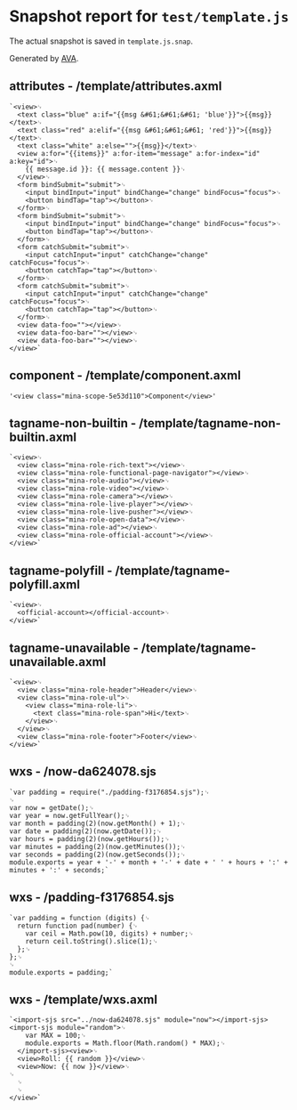 # Snapshot report for `test/template.js`

The actual snapshot is saved in `template.js.snap`.

Generated by [AVA](https://ava.li).

## attributes - /template/attributes.axml

    `<view>␊
      <text class="blue" a:if="{{msg &#61;&#61;&#61; 'blue'}}">{{msg}}</text>␊
      <text class="red" a:elif="{{msg &#61;&#61;&#61; 'red'}}">{{msg}}</text>␊
      <text class="white" a:else="">{{msg}}</text>␊
      <view a:for="{{items}}" a:for-item="message" a:for-index="id" a:key="id">␊
        {{ message.id }}: {{ message.content }}␊
      </view>␊
      <form bindSubmit="submit">␊
        <input bindInput="input" bindChange="change" bindFocus="focus">␊
        <button bindTap="tap"></button>␊
      </form>␊
      <form bindSubmit="submit">␊
        <input bindInput="input" bindChange="change" bindFocus="focus">␊
        <button bindTap="tap"></button>␊
      </form>␊
      <form catchSubmit="submit">␊
        <input catchInput="input" catchChange="change" catchFocus="focus">␊
        <button catchTap="tap"></button>␊
      </form>␊
      <form catchSubmit="submit">␊
        <input catchInput="input" catchChange="change" catchFocus="focus">␊
        <button catchTap="tap"></button>␊
      </form>␊
      <view data-foo=""></view>␊
      <view data-foo-bar=""></view>␊
      <view data-foo-bar=""></view>␊
    </view>`

## component - /template/component.axml

    '<view class="mina-scope-5e53d110">Component</view>'

## tagname-non-builtin - /template/tagname-non-builtin.axml

    `<view>␊
      <view class="mina-role-rich-text"></view>␊
      <view class="mina-role-functional-page-navigator"></view>␊
      <view class="mina-role-audio"></view>␊
      <view class="mina-role-video"></view>␊
      <view class="mina-role-camera"></view>␊
      <view class="mina-role-live-player"></view>␊
      <view class="mina-role-live-pusher"></view>␊
      <view class="mina-role-open-data"></view>␊
      <view class="mina-role-ad"></view>␊
      <view class="mina-role-official-account"></view>␊
    </view>`

## tagname-polyfill - /template/tagname-polyfill.axml

    `<view>␊
      <official-account></official-account>␊
    </view>`

## tagname-unavailable - /template/tagname-unavailable.axml

    `<view>␊
      <view class="mina-role-header">Header</view>␊
      <view class="mina-role-ul">␊
        <view class="mina-role-li">␊
          <text class="mina-role-span">Hi</text>␊
        </view>␊
      </view>␊
      <view class="mina-role-footer">Footer</view>␊
    </view>`

## wxs - /now-da624078.sjs

    `var padding = require("./padding-f3176854.sjs");␊
    ␊
    var now = getDate();␊
    var year = now.getFullYear();␊
    var month = padding(2)(now.getMonth() + 1);␊
    var date = padding(2)(now.getDate());␊
    var hours = padding(2)(now.getHours());␊
    var minutes = padding(2)(now.getMinutes());␊
    var seconds = padding(2)(now.getSeconds());␊
    module.exports = year + '-' + month + '-' + date + ' ' + hours + ':' + minutes + ':' + seconds;`

## wxs - /padding-f3176854.sjs

    `var padding = function (digits) {␊
      return function pad(number) {␊
        var ceil = Math.pow(10, digits) + number;␊
        return ceil.toString().slice(1);␊
      };␊
    };␊
    ␊
    module.exports = padding;`

## wxs - /template/wxs.axml

    `<import-sjs src="../now-da624078.sjs" module="now"></import-sjs><import-sjs module="random">␊
        var MAX = 100;␊
        module.exports = Math.floor(Math.random() * MAX);␊
      </import-sjs><view>␊
      <view>Roll: {{ random }}</view>␊
      <view>Now: {{ now }}</view>␊
    ␊
      ␊
      ␊
    </view>`
